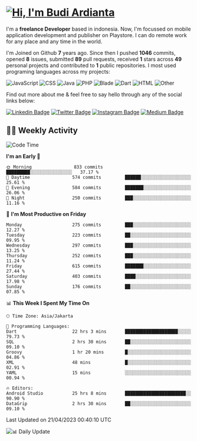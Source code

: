 # [![Hi, I'm Budi Ardianta](https://readme-typing-svg.herokuapp.com?size=24&vCenter=true&lines=%F0%9F%91%8B+Hi%2C+I'm+Budi+Ardianta+;%F0%9F%92%BB+Android+And+Web+Developer+)](https://git.io/typing-svg)

I'm a **freelance Developer** based in indonesia. Now, I'm focussed on mobile application development and publisher on Playstore. I can do remote work for any place and any time in the world.

I'm Joined on Github **7** years ago. Since then I pushed **1046** commits, opened **8** issues, submitted **89** pull requests, received **1** stars across **49** personal projects and contributed to **1** public repositories.
I most used programing languages across my projects:

![JavaScript](https://img.shields.io/badge/-JavaScript-%23f1e05a?style=flat&logo=JavaScript&logoColor=white)
![CSS](https://img.shields.io/badge/-CSS-%23563d7c?style=flat&logo=CSS&logoColor=white)
![Java](https://img.shields.io/badge/-Java-%23b07219?style=flat&logo=Java&logoColor=white)
![PHP](https://img.shields.io/badge/-PHP-%234F5D95?style=flat&logo=PHP&logoColor=white)
![Blade](https://img.shields.io/badge/-Blade-%23f7523f?style=flat&logo=Blade&logoColor=white)
![Dart](https://img.shields.io/badge/-Dart-%2300B4AB?style=flat&logo=Dart&logoColor=white)
![HTML](https://img.shields.io/badge/-HTML-%23e34c26?style=flat&logo=HTML&logoColor=white)
![Other](https://img.shields.io/badge/-Other-%23ededed?style=flat&logo=Other&logoColor=white)

Find out more about me & feel free to say hello through any of the social links below:

[![Linkedin Badge](https://img.shields.io/badge/-budiardianata-blue?style=flat&logo=Linkedin&logoColor=white&link=https://www.linkedin.com/in/budiardianata/)](https://www.linkedin.com/in/budiardianata/)
[![Twitter Badge](https://img.shields.io/badge/-budiardianata-%231DA1F2.svg?style=flat&logo=twitter&logoColor=white&link=https://www.twitter.com/budiardianata)](https://www.linkedin.com/in/budiardianata/)
[![Instagram Badge](https://img.shields.io/badge/-budiardianata-purple?style=flat&logo=instagram&logoColor=white&link=https://instagram.com/budiardianata/)](https://instagram.com/budiardianata)
[![Medium Badge](https://img.shields.io/badge/-@budiardianata-%2312100E.svg?style=flat&logo=Medium&logoColor=white&link=https://medium.com/@budiardianata/)](https://medium.com/@budiardianata)

## 👨‍💻 Weekly Activity
<!--START_SECTION:waka-->
![Code Time](http://img.shields.io/badge/Code%20Time-1%2C666%20hrs%2038%20mins-blue)

**I'm an Early 🐤** 

```text
🌞 Morning                833 commits         █████████░░░░░░░░░░░░░░░░   37.17 % 
🌆 Daytime                574 commits         ██████░░░░░░░░░░░░░░░░░░░   25.61 % 
🌃 Evening                584 commits         ███████░░░░░░░░░░░░░░░░░░   26.06 % 
🌙 Night                  250 commits         ███░░░░░░░░░░░░░░░░░░░░░░   11.16 % 
```
📅 **I'm Most Productive on Friday** 

```text
Monday                   275 commits         ███░░░░░░░░░░░░░░░░░░░░░░   12.27 % 
Tuesday                  223 commits         ██░░░░░░░░░░░░░░░░░░░░░░░   09.95 % 
Wednesday                297 commits         ███░░░░░░░░░░░░░░░░░░░░░░   13.25 % 
Thursday                 252 commits         ███░░░░░░░░░░░░░░░░░░░░░░   11.24 % 
Friday                   615 commits         ███████░░░░░░░░░░░░░░░░░░   27.44 % 
Saturday                 403 commits         ████░░░░░░░░░░░░░░░░░░░░░   17.98 % 
Sunday                   176 commits         ██░░░░░░░░░░░░░░░░░░░░░░░   07.85 % 
```


📊 **This Week I Spent My Time On** 

```text
🕑︎ Time Zone: Asia/Jakarta

💬 Programming Languages: 
Dart                     22 hrs 3 mins       ████████████████████░░░░░   79.73 % 
SQL                      2 hrs 30 mins       ██░░░░░░░░░░░░░░░░░░░░░░░   09.10 % 
Groovy                   1 hr 20 mins        █░░░░░░░░░░░░░░░░░░░░░░░░   04.86 % 
XML                      48 mins             █░░░░░░░░░░░░░░░░░░░░░░░░   02.91 % 
YAML                     15 mins             ░░░░░░░░░░░░░░░░░░░░░░░░░   00.94 % 

🔥 Editors: 
Android Studio           25 hrs 8 mins       ███████████████████████░░   90.90 % 
DataGrip                 2 hrs 30 mins       ██░░░░░░░░░░░░░░░░░░░░░░░   09.10 % 
```


 Last Updated on 21/04/2023 00:40:10 UTC
<!--END_SECTION:waka-->

![📊 Daily Update](https://github.com/budiardianata/budiardianata/actions/workflows/update-activity.yml/badge.svg)
